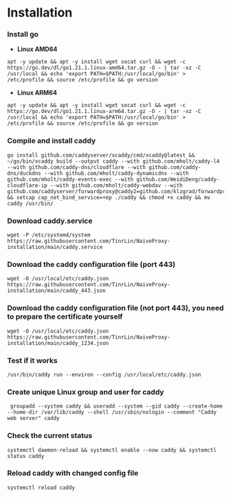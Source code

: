 # **Installation**
### Install go

- **Linux AMD64**
```
apt -y update && apt -y install wget socat curl && wget -c https://go.dev/dl/go1.21.1.linux-amd64.tar.gz -O - | tar -xz -C /usr/local && echo 'export PATH=$PATH:/usr/local/go/bin' > /etc/profile && source /etc/profile && go version 
```
- **Linux ARM64**
```
apt -y update && apt -y install wget socat curl && wget -c https://go.dev/dl/go1.21.1.linux-arm64.tar.gz -O - | tar -xz -C /usr/local && echo 'export PATH=$PATH:/usr/local/go/bin' > /etc/profile && source /etc/profile && go version 
```
### Compile and install caddy
```
go install github.com/caddyserver/xcaddy/cmd/xcaddy@latest && ~/go/bin/xcaddy build --output caddy --with github.com/mholt/caddy-l4 --with github.com/caddy-dns/cloudflare --with github.com/caddy-dns/duckdns --with github.com/mholt/caddy-dynamicdns --with github.com/mholt/caddy-events-exec --with github.com/WeidiDeng/caddy-cloudflare-ip --with github.com/mholt/caddy-webdav --with github.com/caddyserver/forwardproxy@caddy2=github.com/klzgrad/forwardproxy@naive && setcap cap_net_bind_service=+ep ./caddy && chmod +x caddy && mv caddy /usr/bin/
```

### Download caddy.service
```
wget -P /etc/systemd/system https://raw.githubusercontent.com/TinrLin/NaiveProxy-installation/main/caddy.service
```
### Download the caddy configuration file (port 443)
```
wget -O /usr/local/etc/caddy.json https://raw.githubusercontent.com/TinrLin/NaiveProxy-installation/main/caddy_443.json
```
### Download the caddy configuration file (not port 443), you need to prepare the certificate yourself
```
wget -O /usr/local/etc/caddy.json https://raw.githubusercontent.com/TinrLin/NaiveProxy-installation/main/caddy_1234.json 
```
### Test if it works
```
/usr/bin/caddy run --environ --config /usr/local/etc/caddy.json
```
### Create unique Linux group and user for caddy
```
 groupadd --system caddy && useradd --system --gid caddy --create-home --home-dir /var/lib/caddy --shell /usr/sbin/nologin --comment "Caddy web server" caddy
```
### Check the current status
```
systemctl daemon-reload && systemctl enable --now caddy && systemctl status caddy
```
### Reload caddy with changed config file
```
systemctl reload caddy
```
